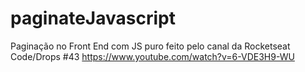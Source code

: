 # paginateJavascript
Paginação no Front End com JS puro feito pelo canal da Rocketseat Code/Drops #43 https://www.youtube.com/watch?v=6-VDE3H9-WU
